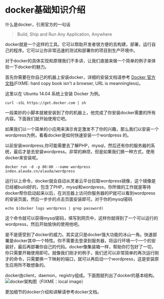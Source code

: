 # docker基础知识介绍

什么是docker，引用官方的一句话

> Build, Ship and Run Any Application, Anywhere

docker就是一个这样的工具。它可以帮助开发者很方便的去构建，部署，运行自己的程序。它可以让你非常迅速的测试和部署你的项目到生产环境中。

对于docker的具体实现和原理我们不多讲，让我们直接来做一个简单的例子来体验一下docker的魅力。

首先你需要在你自己的机器上安装docker，详细的安装文档请参考 [Docker 官方文档](https://docs.docker.com/installation)(FIXME: hard copy book isn't a browser, URL is meanningless)。

这里以在 Ubuntu 14.04 系统上安装 Docker 为例。

    curl -sSL https://get.docker.com | sh

一段美妙的小脚本就被安装到了你的机器上，他完成了你安装docker需要的所有内容。下面我们就开始使用它吧。

如果我们以一个简单的小应用来演示肯定激发不了你的兴趣，那么我们以安装一个wordpress为例，看看docker是如何快速安装一个wordpress 的。

以前安装wordpress,你可能需要去了解PHP，mysql，然后还有你的服务器的系统，最后才是去安装wordpress。非常的麻烦，但是如果我们换一种方式，使用docker来安装呢。

    docker run -d -p 80:80 --name wordpress index.alauda.cn/alauda/wordpress

运行以上命令，docker就会自动从灵雀云平台拉取wordpress镜像，这个镜像是已经被build好的，包含了PHP，mysql和wordpress，你所做的工作就是等待docker帮你启动起来以后，在浏览器上访问你服务器的IP就可以看到wordpress的安装页面，然后一步步的点击页面安装即可。对于你的mysql密码

    echo $(docker logs wordpress | grep password)
这个命令就可以获得mysql密码，填写到网页中，这样你就得到了一个可以运行的wordpress，然后开始愉快的使用他吧。

是不是感受到了docker的威力。其实这只是docker强大功能的冰山一角。快速部署是docker其中一个特性。你不需要去登录到服务器，将运行环境一个一个的安装好，最后再部署你自己的代码。docker像集装箱一样，帮助你打包好了一切，你只需要开箱使用即可。就像我们刚才的例子，我们还可以非常简单的再次运行刚才的命令，只需要换一下映射的端口，就可以再启动一个wordpress，这是安装原生应用所不敢想象的。

docker由client，daemon，registry组成。下面图就列出了docker的基本结构。
![docker架构图](https://docs.docker.com/article-img/architecture.svg)（FIXME：local image）

更加细节的docker介绍和讲解请参考docker文档。



